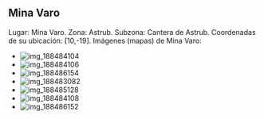 ## Mina Varo
Lugar: Mina Varo.
Zona: Astrub.
Subzona: Cantera de Astrub.
Coordenadas de su ubicación: [10,-19].
Imágenes (mapas) de Mina Varo:
- ![img_188484104](https://media.discordapp.net/attachments/1115311447145193482/1115342871420219495/188484104.jpg)
- ![img_188484106](https://media.discordapp.net/attachments/1115311447145193482/1115342873626411059/188484106.jpg)
- ![img_188486154](https://media.discordapp.net/attachments/1115311447145193482/1115342902760050819/188486154.jpg)
- ![img_188483082](https://media.discordapp.net/attachments/1115311447145193482/1115342847135195206/188483082.jpg)
- ![img_188485128](https://media.discordapp.net/attachments/1115311447145193482/1115342879615889499/188485128.jpg)
- ![img_188484108](https://media.discordapp.net/attachments/1115311447145193482/1115342875991998464/188484108.jpg)
- ![img_188486152](https://media.discordapp.net/attachments/1115311447145193482/1115342881729822811/188486152.jpg)
